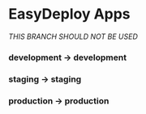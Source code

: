 # EasyDeploy Apps

*THIS BRANCH SHOULD NOT BE USED*

### development -> development
### staging -> staging
### production -> production
	